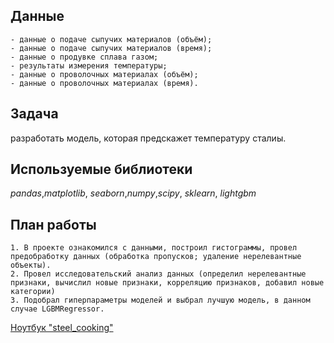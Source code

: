 ## Данные

    - данные о подаче сыпучих материалов (объём);
    - данные о подаче сыпучих материалов (время);
    - данные о продувке сплава газом;
    - результаты измерения температуры;
    - данные о проволочных материалах (объём);
    - данные о проволочных материалах (время).

## Задача

разработать модель, которая предскажет температуру сталиы.

## Используемые библиотеки
*pandas*,*matplotlib*, *seaborn*,*numpy*,*scipy*, *sklearn*, *lightgbm*

## План работы

    1. В проекте ознакомился с данными, построил гистограммы, провел предобработку данных (обработка пропусков; удаление нерелевантные объекты). 
    2. Провел исследовательский анализ данных (определил нерелевантные признаки, вычислил новые признаки, корреляцию признаков, добавил новые категории)
    3. Подобрал гиперпараметры моделей и выбрал лучшую модель, в данном случае LGBMRegressor.

[Ноутбук "steel_cooking"](https://nbviewer.jupyter.org/github/Timsa27/sample_project/blob/main/steel_cooking/steel_cooking.ipynb/ "Необязательная подсказка")
